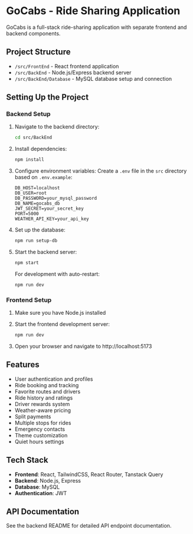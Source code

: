 
# GoCabs - Ride Sharing Application

GoCabs is a full-stack ride-sharing application with separate frontend and backend components.

## Project Structure

- `/src/FrontEnd` - React frontend application
- `/src/BackEnd` - Node.js/Express backend server
- `/src/BackEnd/Database` - MySQL database setup and connection

## Setting Up the Project

### Backend Setup

1. Navigate to the backend directory:
   ```bash
   cd src/BackEnd
   ```

2. Install dependencies:
   ```bash
   npm install
   ```

3. Configure environment variables:
   Create a `.env` file in the `src` directory based on `.env.example`:
   ```
   DB_HOST=localhost
   DB_USER=root
   DB_PASSWORD=your_mysql_password
   DB_NAME=gocabs_db
   JWT_SECRET=your_secret_key
   PORT=5000
   WEATHER_API_KEY=your_api_key
   ```

4. Set up the database:
   ```bash
   npm run setup-db
   ```

5. Start the backend server:
   ```bash
   npm start
   ```
   
   For development with auto-restart:
   ```bash
   npm run dev
   ```

### Frontend Setup

1. Make sure you have Node.js installed

2. Start the frontend development server:
   ```bash
   npm run dev
   ```

3. Open your browser and navigate to http://localhost:5173

## Features

- User authentication and profiles
- Ride booking and tracking
- Favorite routes and drivers
- Ride history and ratings
- Driver rewards system
- Weather-aware pricing
- Split payments
- Multiple stops for rides
- Emergency contacts
- Theme customization
- Quiet hours settings

## Tech Stack

- **Frontend**: React, TailwindCSS, React Router, Tanstack Query
- **Backend**: Node.js, Express
- **Database**: MySQL
- **Authentication**: JWT

## API Documentation

See the backend README for detailed API endpoint documentation.
